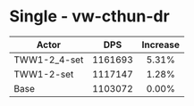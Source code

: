 # Single - vw-cthun-dr
| Actor | DPS | Increase |
|---|:---:|:---:|
|TWW1-2_4-set|1161693|5.31%|
|TWW1-2-set|1117147|1.28%|
|Base|1103072|0.00%|
